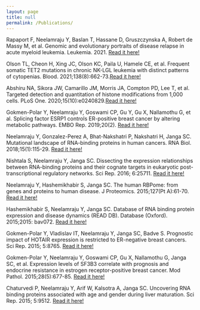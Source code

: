 ```yaml
---
layout: page
title: null
permalink: /Publications/
---
```



Rapaport F, Neelamraju Y, Baslan T, Hassane D, Gruszczynska A, Robert de Massy M, et al. Genomic and evolutionary portraits of disease relapse in acute myeloid leukemia. Leukemia. 2021. [Read it here!](https://pubmed.ncbi.nlm.nih.gov/33580203/)

Olson TL, Cheon H, Xing JC, Olson KC, Paila U, Hamele CE, et al. Frequent somatic TET2 mutations in chronic NK-LGL leukemia with distinct patterns of cytopenias. Blood. 2021;138(8):662-73.[Read it here!](https://pubmed.ncbi.nlm.nih.gov/33786584/)

Abshiru NA, Sikora JW, Camarillo JM, Morris JA, Compton PD, Lee T, et al. Targeted detection and quantitation of histone modifications from 1,000 cells. PLoS One. 2020;15(10):e0240829.[Read it here!](https://pubmed.ncbi.nlm.nih.gov/33104722/)

Gokmen-Polar Y, Neelamraju Y, Goswami CP, Gu Y, Gu X, Nallamothu G, et al. Splicing factor ESRP1 controls ER-positive breast cancer by altering metabolic pathways. EMBO Rep. 2019;20(2). [Read it here!](https://pubmed.ncbi.nlm.nih.gov/30665944/)

Neelamraju Y, Gonzalez-Perez A, Bhat-Nakshatri P, Nakshatri H, Janga SC. Mutational landscape of RNA-binding proteins in human cancers. RNA Biol. 2018;15(1):115-29.
[Read it here!](https://pubmed.ncbi.nlm.nih.gov/29023197/) 

Nishtala S, Neelamraju Y, Janga SC. Dissecting the expression relationships between RNA-binding proteins and their cognate targets in eukaryotic post-transcriptional regulatory networks. Sci Rep. 2016; 6:25711. [Read it here!](https://pubmed.ncbi.nlm.nih.gov/27161996/) 

Neelamraju Y, Hashemikhabir S, Janga SC. The human RBPome: from genes and proteins to human disease. J Proteomics. 2015;127(Pt A):61-70. [Read it here!](https://www.sciencedirect.com/science/article/abs/pii/S1874391915002304) 

Hashemikhabir S, Neelamraju Y, Janga SC. Database of RNA binding protein expression and disease dynamics (READ DB). Database (Oxford). 2015;2015: bav072.
[Read it here!](https://academic.oup.com/database/article/doi/10.1093/database/bav072/2433205)

Gokmen-Polar Y, Vladislav IT, Neelamraju Y, Janga SC, Badve S. Prognostic impact of HOTAIR expression is restricted to ER-negative breast cancers. Sci Rep. 2015; 5:8765. [Read it here!](https://pubmed.ncbi.nlm.nih.gov/25739705/) 

Gokmen-Polar Y, Neelamraju Y, Goswami CP, Gu X, Nallamothu G, Janga SC, et al. Expression levels of SF3B3 correlate with prognosis and endocrine resistance in estrogen receptor-positive breast cancer. Mod Pathol. 2015;28(5):677-85. [Read it here!](https://pubmed.ncbi.nlm.nih.gov/25431237/)

Chaturvedi P, Neelamraju Y, Arif W, Kalsotra A, Janga SC. Uncovering RNA binding proteins associated with age and gender during liver maturation. Sci Rep. 2015; 5:9512. [Read it here!](https://pubmed.ncbi.nlm.nih.gov/25824884/)


